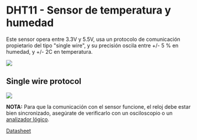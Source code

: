 # DHT11 - Sensor de temperatura y humedad

Este sensor opera entre 3.3V y 5.5V, usa un protocolo de comunicación propietario del tipo "single wire", y su precisión oscila entre +/- 5 % en humedad, y +/- 2C en temperatura.

![](https://github.com/nstrappazzonc/CH552/blob/main/assets/src/dht11/protoboard.jpeg)

## Single wire protocol

![](https://github.com/nstrappazzonc/CH552/blob/main/assets/doc/pulseview/dht11_02.png)

**NOTA:** Para que la comunicación con el sensor funcione, el reloj debe estar bien sincronizado, asegúrate de verificarlo con un osciloscopio o un [analizador lógico](https://github.com/nstrappazzonc/CH552/blob/main/doc/logic_analyze.md).

[Datasheet](https://github.com/nstrappazzonc/CH552/blob/main/doc/datasheets/DHT11.pdf)
